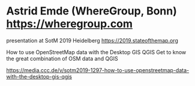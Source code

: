 # Astrid Emde (WhereGroup, Bonn) https://wheregroup.com

presentation at SotM 2019 Heidelberg
https://2019.stateofthemap.org
 
How to use OpenStreetMap data with the Desktop GIS QGIS
Get to know the great combination of OSM data and QGIS


https://media.ccc.de/v/sotm2019-1297-how-to-use-openstreetmap-data-with-the-desktop-gis-qgis
